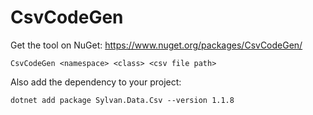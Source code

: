 # CsvCodeGen

Get the tool on NuGet:
https://www.nuget.org/packages/CsvCodeGen/

```
CsvCodeGen <namespace> <class> <csv file path>
```

Also add the dependency to your project:
```
dotnet add package Sylvan.Data.Csv --version 1.1.8
```
